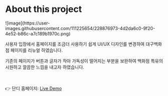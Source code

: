 <h1>About this project</h1>
![image](https://user-images.githubusercontent.com/111225654/228876973-4d2da6c0-9f20-4e52-b86c-a7c189b1970c.png)


<p>사용자 입장에서 홈페이지를 조금더 사용하기 쉽게 UI/UX 디자인를 변경하여 대구백화점 페이지를 리뉴얼 하였습니다.</p>
<p>기존의 페이지가 버튼과 글자가 작아 가독성이 떨어지는 부분을 보완하여 백화점 특유의 시원하고 깔끔한 느낌을 내고자 하였습니다.</p>
<br>
<br>
👉 단디 홈페이지: <a href="http://siss9898.ivyro.net/DEBEC/" target="_blank"/>Live Demo</a>
